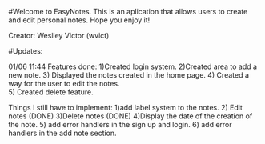 #Welcome to EasyNotes.
This is an aplication that allows users to create and edit personal notes. Hope you enjoy it!

Creator: Weslley Victor (wvict)




#Updates: 

01/06 11:44
Features done:
1)Created login system.
2)Created area to add a new note.
3) Displayed the notes created in the home page.
4) Created a way for the user to edit the notes.	
5) Created delete feature.


	
Things I still have to implement:
1)add label system to the notes.
2) Edit notes (DONE)
3)Delete notes (DONE)
4)Display the date of the creation of the note.
5) add error handlers in the sign up and login.
6) add error handlers in the add note section.


